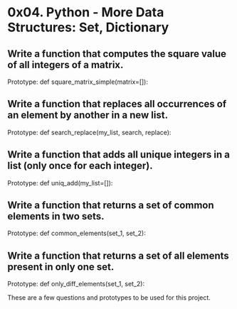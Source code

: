 # __0x04. Python - More Data Structures: Set, Dictionary__

## Write a function that computes the square value of all integers of a matrix.

Prototype: def square_matrix_simple(matrix=[]):

## Write a function that replaces all occurrences of an element by another in a new list.

Prototype: def search_replace(my_list, search, replace):

## Write a function that adds all unique integers in a list (only once for each integer).

Prototype: def uniq_add(my_list=[]):

## Write a function that returns a set of common elements in two sets.

Prototype: def common_elements(set_1, set_2):

## Write a function that returns a set of all elements present in only one set.

Prototype: def only_diff_elements(set_1, set_2):

These are a few questions and prototypes to be used for this project.
